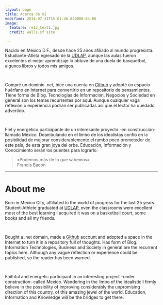 ```yaml
---
layout: page
title: Acerca de mi
modified: 2014-07-31T15:01:46.840000-04:00
image:
  feature: re13_text1.jpg
  credit: walls.sf site

---
```


<p>Nacido en México D.F., desde hace 25 años afiliado al mundo progresista. Estudiante-Atleta egresado de la <a href="http://www.udlap.mx/" target="_blank">UDLAP</a>, aunque las aulas fueron excelentes el mejor aprendizaje lo obtuve de una duela de basquetbol, algunos libros y todos mis amigos.</p><br>

<p>Compré un dominio .net, hice una cuenta en <a href="https://github.com/" target="_blank">Github</a> y adopté un espacio huérfano en Internet para convertirlo en un repositorio de pensamientos. Tiene forma de Blog. Tecnologías de Información, Negocios y Sociedad en general son los temas recurrentes por aquí. Aunque cualquier vaga reflexión o experiencia podrán ser publicadas así que el lector ha quedado advertido.</p><br>

<p>Fiel y energético participante de un interesante proyecto -en construcción- llamado México. Deambulando en el limbo de los idealistas confío en la posibilidad de mejorar considerablemente el rumbo poco prometedor de este país, de esta gran joya del orbe. Educación, Información y Conocimiento serán los puentes para lograrlo.</p>

<blockquote>
  <p>«Podemos más de lo que sabemos»<br>Francis Bacon</p>
</blockquote>

<hr/>

<h1>About me</h1>

<p>Born in Mexico City, affiliated to the world of progress for the last 25 years. Student-Athlete graduated at <a href="http://www.udlap.mx/" target="_blank">UDLAP</a>, even the classrooms were excellent most of the best learning I acquired it was on a basketball court, some books and all my friends.</p><br>

<p>Bought a .net domain, made a <a href="https://github.com/" target="_blank">Github</a> account and adopted a space in the Internet to turn it in a repository full of thoughts. Has form of Blog. Information Technologies, Business and Society in general are the recurrent topics here. Although any vague reflection or experience could be published, so the reader has been warned.</p><br>

<p>Faithful and energetic participant in an interesting project –under construction- called Mexico. Wandering in the limbo of the idealistic I firmly believe in the possibility of improving considerably the unpromising direction of this country, of this amazing jewel of the world. Education, Information and Knowledge will be the bridges to get there.</p><br>

